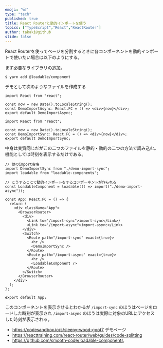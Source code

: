 ```yaml
---
emoji: "💻"
type: "tech"
published: true
title: React Routerと動的インポートを使う
topics: ["TypeScript","React","ReactRouter"]
author: takaki@github
slide: false
---
```

React Routerを使ってページを分割するときに各コンポーネントを動的インポートで使いたい場合は以下のようにする。

まず必要なライブラリの追加。

```
$ yarn add @loadable/component
```
デモとして次のようなファイルを作成する

```demo-import-async.tsx
import React from "react";

const now = new Date().toLocaleString();
const DemoImportAsync: React.FC = () => <div>{now}</div>;
export default DemoImportAsync;
```

```demo-import-sync.tsx
import React from "react";

const now = new Date().toLocaleString();
const DemoImportSync: React.FC = () => <div>{now}</div>;
export default DemoImportSync;
```
中身は実質同じだがこの二つのファイルを静的・動的の二つの方法で読み込む。
機能としては時刻を表示するだけである。

```App.tsx
// 他のimport省略
import DemoImportSync from "./demo-import-sync";
import loadable from "loadable-components";

// こうすることで動的インポートをするコンポーネントが作られる
const LoadableComponent = loadable(() => import("./demo-import-async"));

const App: React.FC = () => {
  return (
    <div className="App">
      <BrowserRouter>
        <div>
          <Link to="/import-sync">import-sync</Link>/
          <Link to="/import-async">import-async</Link>
        </div>
        <Switch>
          <Route path="/import-sync" exact={true}>
            <hr />
            <DemoImportSync />
          </Route>
          <Route path="/import-async" exact={true}>
            <hr />
            <LoadableComponent />
          </Route>
        </Switch>
      </BrowserRouter>
    </div>
  );
};

export default App;
```

このコンポーネントを表示させるとわかるが `/import-sync` のほうはページをロードした時刻が表示され `/import-async` のほうは実際に対象のURLにアクセスした時刻が表示される。

* https://codesandbox.io/s/sleepy-wood-goot7 デモページ
* https://reacttraining.com/react-router/web/guides/code-splitting
* https://github.com/smooth-code/loadable-components
